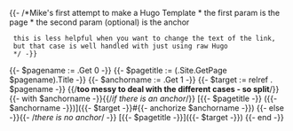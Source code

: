 {{- /*Mike's first attempt to make a Hugo Template
     * the first param is the page
     * the second param (optional) is the anchor

     this is less helpful when you want to change the text of the link,
     but that case is well handled with just using raw Hugo
     */ -}}
{{- $pagename := .Get 0 -}}
{{- $pagetitle := (.Site.GetPage $pagename).Title -}}
{{- $anchorname := .Get 1 -}}
{{- $target := relref . $pagename -}}
{{/**too messy to deal with the different cases - so split**/}}
{{- with $anchorname -}}{{/*if there is an anchor*/}}
[{{- $pagetitle -}}&nbsp;({{- $anchorname -}})]({{- $target -}}#{{- anchorize $anchorname -}})
{{- else -}}{{- /*there is no anchor*/ -}}
[{{- $pagetitle -}}]({{- $target -}})
{{- end -}}

